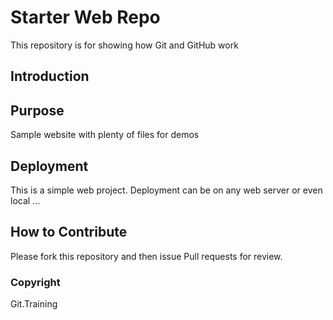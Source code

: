 # Starter Web Repo

This repository is for showing how Git and GitHub work

## Introduction

## Purpose

Sample website with plenty of files for demos

## Deployment
This is a simple web project. Deployment can be on any web server or even local ...

## How to Contribute
Please fork this repository and then issue Pull requests for review.

### Copyright
Git.Training